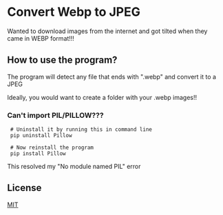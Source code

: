 # Convert Webp to JPEG

Wanted to download images from the internet and got tilted when they came in WEBP format!!!

## How to use the program?
The program will detect any file that ends with ".webp" and convert it to a JPEG

Ideally, you would want to create a folder with your .webp images!!


### Can't import PIL/PILLOW???
``` 
 # Uninstall it by running this in command line
 pip uninstall Pillow

 # Now reinstall the program
 pip install Pillow
```
This resolved my "No module named PIL" error

## License

[MIT](https://choosealicense.com/licenses/mit/)
